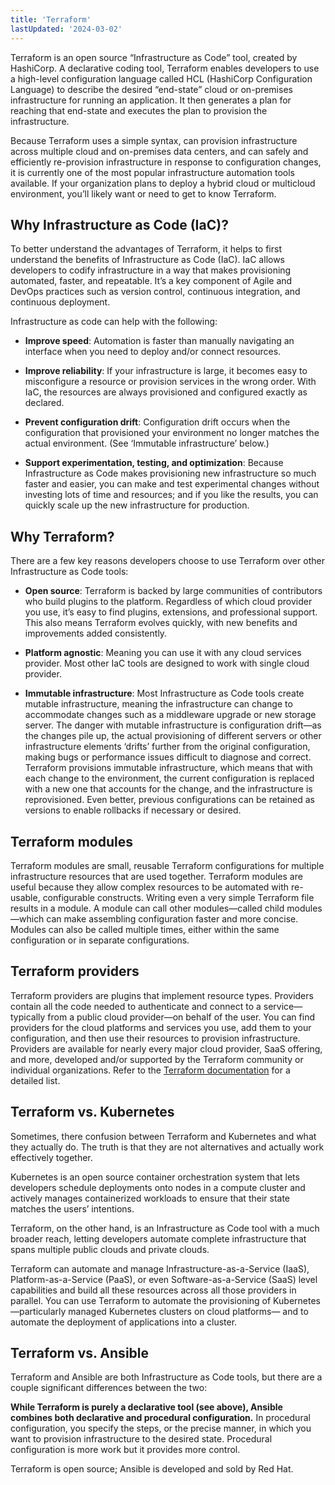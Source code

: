 ```yaml
---
title: 'Terraform'
lastUpdated: '2024-03-02'
---
```


Terraform is an open source “Infrastructure as Code” tool, created by HashiCorp.
A declarative coding tool, Terraform enables developers to use a high-level configuration language called HCL (HashiCorp Configuration Language) to describe the desired “end-state” cloud or on-premises infrastructure for running an application. It then generates a plan for reaching that end-state and executes the plan to provision the infrastructure.

Because Terraform uses a simple syntax, can provision infrastructure across multiple cloud and on-premises data centers, and can safely and efficiently re-provision infrastructure in response to configuration changes, it is currently one of the most popular infrastructure automation tools available. If your organization plans to deploy a hybrid cloud or multicloud environment, you’ll likely want or need to get to know Terraform.

## Why Infrastructure as Code (IaC)?

To better understand the advantages of Terraform, it helps to first understand the benefits of Infrastructure as Code (IaC). IaC allows developers to codify infrastructure in a way that makes provisioning automated, faster, and repeatable. It’s a key component of Agile and DevOps practices such as version control, continuous integration, and continuous deployment.

Infrastructure as code can help with the following:

- **Improve speed**: Automation is faster than manually navigating an interface when you need to deploy and/or connect resources.

- **Improve reliability**: If your infrastructure is large, it becomes easy to misconfigure a resource or provision services in the wrong order. With IaC, the resources are always provisioned and configured exactly as declared.

- **Prevent configuration drift**: Configuration drift occurs when the configuration that provisioned your environment no longer matches the actual environment. (See ‘Immutable infrastructure’ below.)

- **Support experimentation, testing, and optimization**: Because Infrastructure as Code makes provisioning new infrastructure so much faster and easier, you can make and test experimental changes without investing lots of time and resources; and if you like the results, you can quickly scale up the new infrastructure for production.

## Why Terraform?
There are a few key reasons developers choose to use Terraform over other Infrastructure as Code tools:

- **Open source**: Terraform is backed by large communities of contributors who build plugins to the platform. Regardless of which cloud provider you use, it’s easy to find plugins, extensions, and professional support. This also means Terraform evolves quickly, with new benefits and improvements added consistently.

- **Platform agnostic**: Meaning you can use it with any cloud services provider. Most other IaC tools are designed to work with single cloud provider.

- **Immutable infrastructure**: Most Infrastructure as Code tools create mutable infrastructure, meaning the infrastructure can change to accommodate changes such as a middleware upgrade or new storage server. The danger with mutable infrastructure is configuration drift—as the changes pile up, the actual provisioning of different servers or other infrastructure elements ‘drifts’ further from the original configuration, making bugs or performance issues difficult to diagnose and correct. 
    Terraform provisions immutable infrastructure, which means that with each change to the environment, the current configuration is replaced with a new one that accounts for the change, and the infrastructure is reprovisioned. Even better, previous configurations can be retained as versions to enable rollbacks if necessary or desired.

## Terraform modules

Terraform modules are small, reusable Terraform configurations for multiple infrastructure resources that are used together. Terraform modules are useful because they allow complex resources to be automated with re-usable, configurable constructs. Writing even a very simple Terraform file results in a module. A module can call other modules—called child modules—which can make assembling configuration faster and more concise. Modules can also be called multiple times, either within the same configuration or in separate configurations.

## Terraform providers

Terraform providers are plugins that implement resource types. Providers contain all the code needed to authenticate and connect to a service—typically from a public cloud provider—on behalf of the user. You can find providers for the cloud platforms and services you use, add them to your configuration, and then use their resources to provision infrastructure. Providers are available for nearly every major cloud provider, SaaS offering, and more, developed and/or supported by the Terraform community or individual organizations. Refer to the [Terraform documentation](https://developer.hashicorp.com/terraform/language/providers) for a detailed list.

## Terraform vs. Kubernetes

Sometimes, there confusion between Terraform and Kubernetes and what they actually do. The truth is that they are not alternatives and actually work effectively together.

Kubernetes is an open source container orchestration system that lets developers schedule deployments onto nodes in a compute cluster and actively manages containerized workloads to ensure that their state matches the users’ intentions.

Terraform, on the other hand, is an Infrastructure as Code tool with a much broader reach, letting developers automate complete infrastructure that spans multiple public clouds and private clouds.

Terraform can automate and manage Infrastructure-as-a-Service (IaaS), Platform-as-a-Service (PaaS), or even Software-as-a-Service (SaaS) level capabilities and build all these resources across all those providers in parallel. You can use Terraform to automate the provisioning of Kubernetes—particularly managed Kubernetes clusters on cloud platforms— and to automate the deployment of applications into a cluster.

## Terraform vs. Ansible

Terraform and Ansible are both Infrastructure as Code tools, but there are a couple significant differences between the two:

**While Terraform is purely a declarative tool (see above), Ansible combines both declarative and procedural configuration.** In procedural configuration, you specify the steps, or the precise manner, in which you want to provision infrastructure to the desired state. Procedural configuration is more work but it provides more control.

Terraform is open source; Ansible is developed and sold by Red Hat.